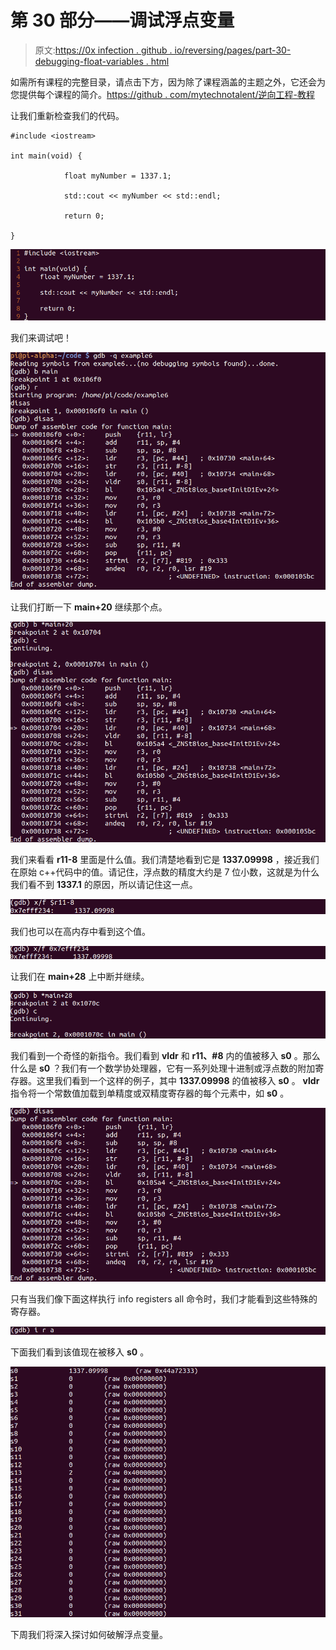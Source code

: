 # 第 30 部分——调试浮点变量

> 原文:[https://0x infection . github . io/reversing/pages/part-30-debugging-float-variables . html](https://0xinfection.github.io/reversing/pages/part-30-debugging-float-variables.html)

如需所有课程的完整目录，请点击下方，因为除了课程涵盖的主题之外，它还会为您提供每个课程的简介。[https://github . com/mytechnotalent/逆向工程-教程](https://github.com/mytechnotalent/Reverse-Engineering-Tutorial)

让我们重新检查我们的代码。

```
#include <iostream>

int main(void) {

            float myNumber = 1337.1;

            std::cout << myNumber << std::endl;

            return 0;

}

```

![](img/0fed966830e7c706714e64a8137f9db9.png)

我们来调试吧！

![](img/0eb7a64d9757fd0be0d501fa2631a64c.png)

让我们打断一下 **main+20** 继续那个点。

![](img/a8647c48f3051377af6d8c7014fa26cf.png)

我们来看看 **r11-8** 里面是什么值。我们清楚地看到它是 **1337.09998** ，接近我们在原始 c++代码中的值。请记住，浮点数的精度大约是 7 位小数，这就是为什么我们看不到 **1337.1** 的原因，所以请记住这一点。

![](img/cfa19662afef1aa016c8a2060073e24f.png)

我们也可以在高内存中看到这个值。

![](img/5afcab937842c6de7ebcb75981ffea69.png)

让我们在 **main+28** 上中断并继续。

![](img/ad54b05aa9f1db04e029f5de512c79f5.png)

我们看到一个奇怪的新指令。我们看到 **vldr** 和 **r11、#8** 内的值被移入 **s0** 。那么什么是 **s0** ？我们有一个数学协处理器，它有一系列处理十进制或浮点数的附加寄存器。这里我们看到一个这样的例子，其中 **1337.09998** 的值被移入 **s0** 。 **vldr** 指令将一个常数值加载到单精度或双精度寄存器的每个元素中，如 **s0** 。

![](img/9229661d49443e72e5aab074aaceb1af.png)

只有当我们像下面这样执行 info registers all 命令时，我们才能看到这些特殊的寄存器。

![](img/8adf41bfefd244249dfe1a3b17bf544a.png)

下面我们看到该值现在被移入 **s0** 。

![](img/c24937abe1c85cb966372f6ac60fa9e3.png)

下周我们将深入探讨如何破解浮点变量。
